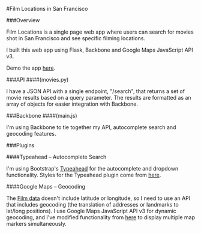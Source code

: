 #Film Locations in San Francisco

###Overview

Film Locations is a single page web app where users can search for movies shot in San Francisco and see specific filming locations.

I built this web app using Flask, Backbone and Google Maps JavaScript API v3.

Demo the app [here](http://limitless-lake-7183.herokuapp.com/#).

###API
####(movies.py)

I have a JSON API with a single endpoint, "/search", that returns a set of movie results based on a query parameter. The results are formatted as an array of objects for easier integration with Backbone.

###Backbone
####(main.js)

I'm using Backbone to tie together my API, autocomplete search and geocoding features.

###Plugins

####Typeahead – Autocomplete Search

I'm using Bootstrap's [Typeahead](https://github.com/twitter/typeahead.js/) for the autocomplete and dropdown functionality. Styles for the Typeahead plugin come from [here](https://github.com/hyspace/typeahead.js-bootstrap3.less/).

####Google Maps – Geocoding

The [Film data](https://data.sfgov.org/Arts-Culture-and-Recreation-/Film-Locations-in-San-Francisco/yitu-d5am) doesn't include latitude or longitude, so I need to use an API that includes geocoding (the translation of addresses or landmarks to lat/long positions). I use Google Maps JavaScript API v3 for dynamic geocoding, and I've modified functionality from [here](http://stackoverflow.com/questions/19640055/multiple-markers-google-map-api-v3-from-array-of-addresses-and-avoid-over-query) to display multiple map markers simultaneously.

